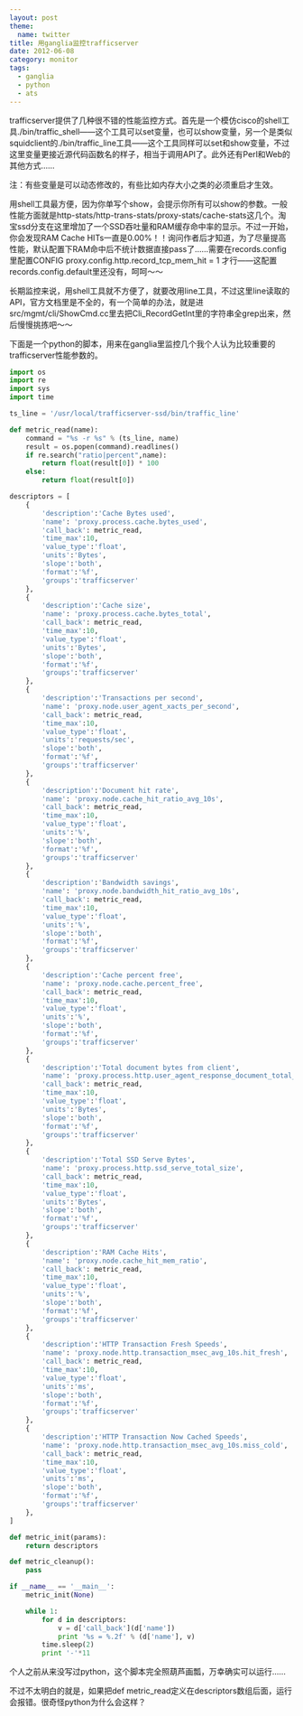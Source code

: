 ```yaml
---
layout: post
theme:
  name: twitter
title: 用ganglia监控trafficserver
date: 2012-06-08
category: monitor
tags:
  - ganglia
  - python
  - ats
---
```


trafficserver提供了几种很不错的性能监控方式。首先是一个模仿cisco的shell工具./bin/traffic_shell——这个工具可以set变量，也可以show变量，另一个是类似squidclient的./bin/traffic_line工具——这个工具同样可以set和show变量，不过这里变量更接近源代码函数名的样子，相当于调用API了。此外还有Perl和Web的其他方式……

注：有些变量是可以动态修改的，有些比如内存大小之类的必须重启才生效。

用shell工具最方便，因为你单写个show，会提示你所有可以show的参数。一般性能方面就是http-stats/http-trans-stats/proxy-stats/cache-stats这几个。淘宝ssd分支在这里增加了一个SSD吞吐量和RAM缓存命中率的显示。不过一开始，你会发现RAM Cache HITs一直是0.00%！！询问作者后才知道，为了尽量提高性能，默认配置下RAM命中后不统计数据直接pass了……需要在records.config里配置CONFIG proxy.config.http.record_tcp_mem_hit = 1 才行——这配置records.config.default里还没有，呵呵～～

长期监控来说，用shell工具就不方便了，就要改用line工具，不过这里line读取的API，官方文档里是不全的，有一个简单的办法，就是进src/mgmt/cli/ShowCmd.cc里去把Cli_RecordGetInt里的字符串全grep出来，然后慢慢挑拣吧～～

下面是一个python的脚本，用来在ganglia里监控几个我个人认为比较重要的trafficserver性能参数的。
```python
import os
import re
import sys
import time

ts_line = '/usr/local/trafficserver-ssd/bin/traffic_line'

def metric_read(name):
    command = "%s -r %s" % (ts_line, name)
    result = os.popen(command).readlines()
    if re.search("ratio|percent",name):
        return float(result[0]) * 100
    else:
        return float(result[0])

descriptors = [
    {
        'description':'Cache Bytes used',
        'name': 'proxy.process.cache.bytes_used',
        'call_back': metric_read,
        'time_max':10,
        'value_type':'float',
        'units':'Bytes',
        'slope':'both',
        'format':'%f',
        'groups':'trafficserver'
    },
    {
        'description':'Cache size',
        'name': 'proxy.process.cache.bytes_total',
        'call_back': metric_read,
        'time_max':10,
        'value_type':'float',
        'units':'Bytes',
        'slope':'both',
        'format':'%f',
        'groups':'trafficserver'
    },
    {
        'description':'Transactions per second',
        'name': 'proxy.node.user_agent_xacts_per_second',
        'call_back': metric_read,
        'time_max':10,
        'value_type':'float',
        'units':'requests/sec',
        'slope':'both',
        'format':'%f',
        'groups':'trafficserver'
    },
    {
        'description':'Document hit rate',
        'name': 'proxy.node.cache_hit_ratio_avg_10s',
        'call_back': metric_read,
        'time_max':10,
        'value_type':'float',
        'units':'%',
        'slope':'both',
        'format':'%f',
        'groups':'trafficserver'
    },
    {
        'description':'Bandwidth savings',
        'name': 'proxy.node.bandwidth_hit_ratio_avg_10s',
        'call_back': metric_read,
        'time_max':10,
        'value_type':'float',
        'units':'%',
        'slope':'both',
        'format':'%f',
        'groups':'trafficserver'
    },
    {
        'description':'Cache percent free',
        'name': 'proxy.node.cache.percent_free',
        'call_back': metric_read,
        'time_max':10,
        'value_type':'float',
        'units':'%',
        'slope':'both',
        'format':'%f',
        'groups':'trafficserver'
    },
    {
        'description':'Total document bytes from client',
        'name': 'proxy.process.http.user_agent_response_document_total_size',
        'call_back': metric_read,
        'time_max':10,
        'value_type':'float',
        'units':'Bytes',
        'slope':'both',
        'format':'%f',
        'groups':'trafficserver'
    },
    {
        'description':'Total SSD Serve Bytes',
        'name': 'proxy.process.http.ssd_serve_total_size',
        'call_back': metric_read,
        'time_max':10,
        'value_type':'float',
        'units':'Bytes',
        'slope':'both',
        'format':'%f',
        'groups':'trafficserver'
    },
    {
        'description':'RAM Cache Hits',
        'name': 'proxy.node.cache_hit_mem_ratio',
        'call_back': metric_read,
        'time_max':10,
        'value_type':'float',
        'units':'%',
        'slope':'both',
        'format':'%f',
        'groups':'trafficserver'
    },
    {
        'description':'HTTP Transaction Fresh Speeds',
        'name': 'proxy.node.http.transaction_msec_avg_10s.hit_fresh',
        'call_back': metric_read,
        'time_max':10,
        'value_type':'float',
        'units':'ms',
        'slope':'both',
        'format':'%f',
        'groups':'trafficserver'
    },
    {
        'description':'HTTP Transaction Now Cached Speeds',
        'name': 'proxy.node.http.transaction_msec_avg_10s.miss_cold',
        'call_back': metric_read,
        'time_max':10,
        'value_type':'float',
        'units':'ms',
        'slope':'both',
        'format':'%f',
        'groups':'trafficserver'
    },
]

def metric_init(params):
    return descriptors

def metric_cleanup():
    pass

if __name__ == '__main__':
    metric_init(None)

    while 1:
        for d in descriptors:
            v = d['call_back'](d['name'])
            print '%s = %.2f' % (d['name'], v)
        time.sleep(2)
        print '-'*11

```
个人之前从来没写过python，这个脚本完全照葫芦画瓢，万幸确实可以运行……

不过不太明白的就是，如果把def metric_read定义在descriptors数组后面，运行会报错。很奇怪python为什么会这样？

